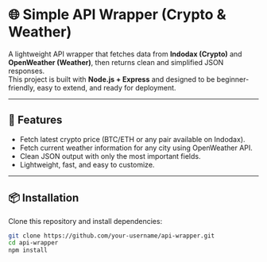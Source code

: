 # 🌐 Simple API Wrapper (Crypto & Weather)

A lightweight API wrapper that fetches data from **Indodax (Crypto)** and **OpenWeather (Weather)**, then returns clean and simplified JSON responses.  
This project is built with **Node.js + Express** and designed to be beginner-friendly, easy to extend, and ready for deployment.

---

## 🚀 Features
- Fetch latest crypto price (BTC/ETH or any pair available on Indodax).
- Fetch current weather information for any city using OpenWeather API.
- Clean JSON output with only the most important fields.
- Lightweight, fast, and easy to customize.

---

## 📦 Installation
Clone this repository and install dependencies:

```bash
git clone https://github.com/your-username/api-wrapper.git
cd api-wrapper
npm install
